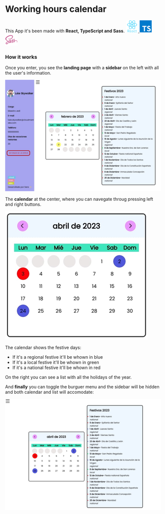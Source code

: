 # Working hours calendar

This App it's been made with **React, TypeScript and Sass**. <a href="https://reactjs.org/" target="_blank" rel="noreferrer"> <img src="https://raw.githubusercontent.com/devicons/devicon/master/icons/react/react-original-wordmark.svg" alt="react" width="40" height="40"/> </a>
<a href="https://www.typescriptlang.org/" target="_blank" rel="noreferrer"> <img src="https://raw.githubusercontent.com/devicons/devicon/master/icons/typescript/typescript-original.svg" alt="typescript" width="40" height="40"/> </a>
<a href="https://sass-lang.com" target="_blank" rel="noreferrer"> <img src="https://raw.githubusercontent.com/devicons/devicon/master/icons/sass/sass-original.svg" alt="sass" width="40" height="40"/> </a>

### How it works

Once you enter, you see the **landing page** with a **sidebar** on the left with all the user's information.

![Landing page](https://github.com/SaraCarreras/working-calendar/blob/main/src/images/landing-page.jpg)

The **calendar** at the center, where you can navegate throug pressing left and right buttons.

![Calendar](https://github.com/SaraCarreras/working-calendar/blob/main/src/images/calendar.jpg)

The calendar shows the festive days:

- If it's a regional festive it'll be whown in blue
- If it's a local festive it'll be whown in green
- If it's a national festive it'll be whown in red

On the right you can see a list with all the holidays of the year.

And **finally** you can toggle the burguer menu and the sidebar will be hidden and both calendar and list will accomodate:

![onToggle](https://github.com/SaraCarreras/working-calendar/blob/main/src/images/ontoggle.jpg)
